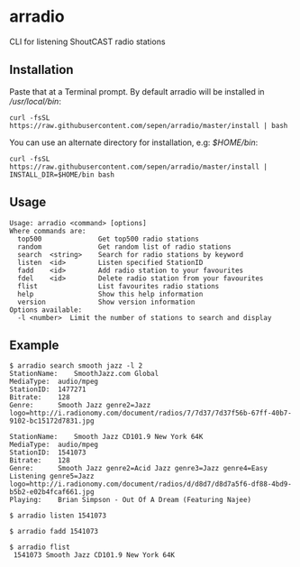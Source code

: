 # arradio
CLI for listening ShoutCAST radio stations

## Installation ##
Paste that at a Terminal prompt. By default arradio will be installed in _/usr/local/bin_:
```
curl -fsSL https://raw.githubusercontent.com/sepen/arradio/master/install | bash
```
You can use an alternate directory for installation, e.g: _$HOME/bin_:
```
curl -fsSL https://raw.githubusercontent.com/sepen/arradio/master/install | INSTALL_DIR=$HOME/bin bash
```

## Usage ##
```
Usage: arradio <command> [options]
Where commands are:
  top500              Get top500 radio stations
  random              Get random list of radio stations
  search  <string>    Search for radio stations by keyword
  listen  <id>        Listen specified StationID
  fadd    <id>        Add radio station to your favourites
  fdel    <id>        Delete radio station from your favourites
  flist               List favourites radio stations
  help                Show this help information
  version             Show version information
Options available:
  -l <number>  Limit the number of stations to search and display
```

## Example ##
```
$ arradio search smooth jazz -l 2
StationName:	SmoothJazz.com Global
MediaType:	audio/mpeg
StationID:	1477271
Bitrate:	128
Genre:		Smooth Jazz genre2=Jazz logo=http://i.radionomy.com/document/radios/7/7d37/7d37f56b-67ff-40b7-9102-bc15172d7831.jpg

StationName:	Smooth Jazz CD101.9 New York 64K
MediaType:	audio/mpeg
StationID:	1541073
Bitrate:	128
Genre:		Smooth Jazz genre2=Acid Jazz genre3=Jazz genre4=Easy Listening genre5=Jazz logo=http://i.radionomy.com/document/radios/d/d8d7/d8d7a5f6-df88-4bd9-b5b2-e02b4fcaf661.jpg
Playing:	Brian Simpson - Out Of A Dream (Featuring Najee)
```
```
$ arradio listen 1541073
```
```
$ arradio fadd 1541073
```
```
$ arradio flist
 1541073 Smooth Jazz CD101.9 New York 64K
```
